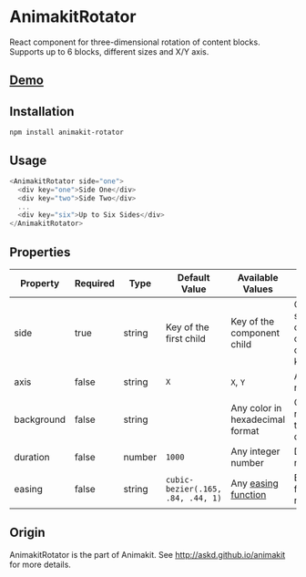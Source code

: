 # AnimakitRotator

React component for three-dimensional rotation of content blocks.
Supports up to 6 blocks, different sizes and X/Y axis.

## [Demo](http://askd.github.io/animakit/#/rotator)

## Installation

```
npm install animakit-rotator
```

## Usage

```javascript
<AnimakitRotator side="one">
  <div key="one">Side One</div>
  <div key="two">Side Two</div>
  ...
  <div key="six">Up to Six Sides</div>
</AnimakitRotator>
```

## Properties

| Property | Required | Type | Default Value  | Available Values  | Description |
| ----- | ----- | ----- | ----- | ----- | ----- |
| side | true | string | Key of the first child | Key of the component child | Current visible side, that contains a child with the corresponding key  |
| axis | false | string | `X` | `X`, `Y` | Axis of rotation |
| background | false | string |  | Any color in hexadecimal format | Color of the rotator side, transparent by default |
| duration | false | number | `1000` | Any integer number | Duration of rotation |
| easing | false | string | `cubic-bezier(.165, .84, .44, 1)` | Any [easing function](http://easings.net/) | Easing function of rotation |


## Origin

AnimakitRotator is the part of Animakit.
See http://askd.github.io/animakit for more details.
